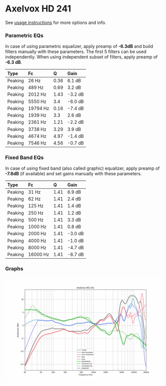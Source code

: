 # Axelvox HD 241
See [usage instructions](https://github.com/jaakkopasanen/AutoEq#usage) for more options and info.

### Parametric EQs
In case of using parametric equalizer, apply preamp of **-6.3dB** and build filters manually
with these parameters. The first 5 filters can be used independently.
When using independent subset of filters, apply preamp of **-6.3 dB**.

| Type    | Fc       |    Q | Gain    |
|:--------|:---------|:-----|:--------|
| Peaking | 26 Hz    | 0.36 | 6.1 dB  |
| Peaking | 489 Hz   | 0.69 | 3.2 dB  |
| Peaking | 2012 Hz  | 1.43 | -3.2 dB |
| Peaking | 5550 Hz  | 3.4  | -6.0 dB |
| Peaking | 19794 Hz | 0.16 | -7.4 dB |
| Peaking | 1939 Hz  | 3.3  | 2.6 dB  |
| Peaking | 2361 Hz  | 1.21 | -2.2 dB |
| Peaking | 3738 Hz  | 3.29 | 3.9 dB  |
| Peaking | 4674 Hz  | 4.97 | -1.4 dB |
| Peaking | 7546 Hz  | 4.56 | -0.7 dB |

### Fixed Band EQs
In case of using fixed band (also called graphic) equalizer, apply preamp of **-7.8dB**
(if available) and set gains manually with these parameters.

| Type    | Fc       |    Q | Gain    |
|:--------|:---------|:-----|:--------|
| Peaking | 31 Hz    | 1.41 | 6.9 dB  |
| Peaking | 62 Hz    | 1.41 | 2.4 dB  |
| Peaking | 125 Hz   | 1.41 | 1.4 dB  |
| Peaking | 250 Hz   | 1.41 | 1.2 dB  |
| Peaking | 500 Hz   | 1.41 | 3.3 dB  |
| Peaking | 1000 Hz  | 1.41 | 0.8 dB  |
| Peaking | 2000 Hz  | 1.41 | -3.0 dB |
| Peaking | 4000 Hz  | 1.41 | -1.0 dB |
| Peaking | 8000 Hz  | 1.41 | -4.7 dB |
| Peaking | 16000 Hz | 1.41 | -8.7 dB |

### Graphs
![](./Axelvox%20HD%20241.png)